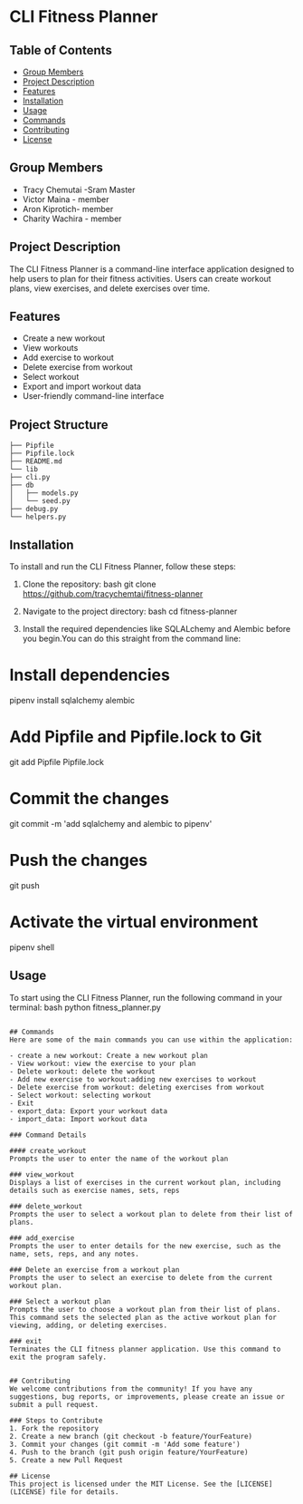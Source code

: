 # CLI Fitness Planner

## Table of Contents
- [Group Members](#Group-members)
- [Project Description](#project-description)
- [Features](#features)
- [Installation](#installation)
- [Usage](#usage)
- [Commands](#commands)
- [Contributing](#contributing)
- [License](#license)

## Group Members
- Tracy Chemutai -Sram Master
- Victor Maina - member
- Aron Kiprotich- member
- Charity Wachira - member

## Project Description
The CLI Fitness Planner is a command-line interface application designed to help users to plan for their fitness activities. Users can create workout plans, view exercises, and delete exercises over time.

## Features
- Create a new workout
- View workouts
- Add exercise to workout
- Delete exercise from workout
- Select workout
- Export and import workout data
- User-friendly command-line interface

## Project Structure 
```
├── Pipfile
├── Pipfile.lock
├── README.md
└── lib
├── cli.py
├── db
│   ├── models.py
│   └── seed.py
├── debug.py
└── helpers.py
```


## Installation
To install and run the CLI Fitness Planner, follow these steps:

1. Clone the repository:
    bash
    git clone https://github.com/tracychemtai/fitness-planner
2. Navigate to the project directory:
    bash
    cd fitness-planner
    
3. Install the required dependencies like SQLALchemy and Alembic before you begin.You can do this straight from the command line:
# Install dependencies
pipenv install sqlalchemy alembic

# Add Pipfile and Pipfile.lock to Git
git add Pipfile Pipfile.lock

# Commit the changes
git commit -m 'add sqlalchemy and alembic to pipenv'

# Push the changes
git push

# Activate the virtual environment
pipenv shell

 ## Usage
To start using the CLI Fitness Planner, run the following command in your terminal:
bash
python fitness_planner.py
```

## Commands
Here are some of the main commands you can use within the application:

- create a new workout: Create a new workout plan
- View workout: view the exercise to your plan
- Delete workout: delete the workout 
- Add new exercise to workout:adding new exercises to workout
- Delete exercise from workout: deleting exercises from workout
- Select workout: selecting workout
- Exit
- export_data: Export your workout data
- import_data: Import workout data

### Command Details

#### create_workout
Prompts the user to enter the name of the workout plan 

### view_workout
Displays a list of exercises in the current workout plan, including details such as exercise names, sets, reps

### delete_workout
Prompts the user to select a workout plan to delete from their list of plans. 

### add_exercise
Prompts the user to enter details for the new exercise, such as the name, sets, reps, and any notes.

### Delete an exercise from a workout plan
Prompts the user to select an exercise to delete from the current workout plan. 

### Select a workout plan
Prompts the user to choose a workout plan from their list of plans. This command sets the selected plan as the active workout plan for viewing, adding, or deleting exercises.

### exit
Terminates the CLI fitness planner application. Use this command to exit the program safely.


## Contributing
We welcome contributions from the community! If you have any suggestions, bug reports, or improvements, please create an issue or submit a pull request.

### Steps to Contribute
1. Fork the repository
2. Create a new branch (git checkout -b feature/YourFeature)
3. Commit your changes (git commit -m 'Add some feature')
4. Push to the branch (git push origin feature/YourFeature)
5. Create a new Pull Request

## License
This project is licensed under the MIT License. See the [LICENSE](LICENSE) file for details.
